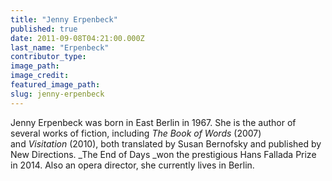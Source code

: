 ```yaml
---
title: "Jenny Erpenbeck"
published: true
date: 2011-09-08T04:21:00.000Z
last_name: "Erpenbeck"
contributor_type:
image_path:
image_credit:
featured_image_path:
slug: jenny-erpenbeck
---
```


Jenny Erpenbeck was born in East Berlin in 1967. She is the author of several works of fiction, including _The Book of Words_ (2007) and _Visitation_ (2010), both translated by Susan Bernofsky and published by New Directions. _The End of Days _won the prestigious Hans Fallada Prize in 2014. Also an opera director, she currently lives in Berlin.

